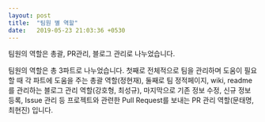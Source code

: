 ```yaml
---
layout: post
title:  "팀원 별 역할"
date:   2019-05-23 21:03:36 +0530
---
```

팀원의 역할은 총괄, PR관리, 블로그 관리로 나누었습니다.

팀원의 역할은 총 3파트로 나누었습니다. 첫째로 전체적으로 팀을 관리하며 도움이 필요할 때 각 파트에 도움을 주는 총괄 역할(정현재), 둘째로 팀 정적페이지, wiki, readme를 관리하는 블로그 관리 역할(강호형, 최성규), 마지막으로 기존 정보 수정, 신규 정보 등록, Issue 관리 등 프로젝트와 관련한 Pull Request를 보내는 PR 관리 역할(문태명, 최현진) 입니다.
